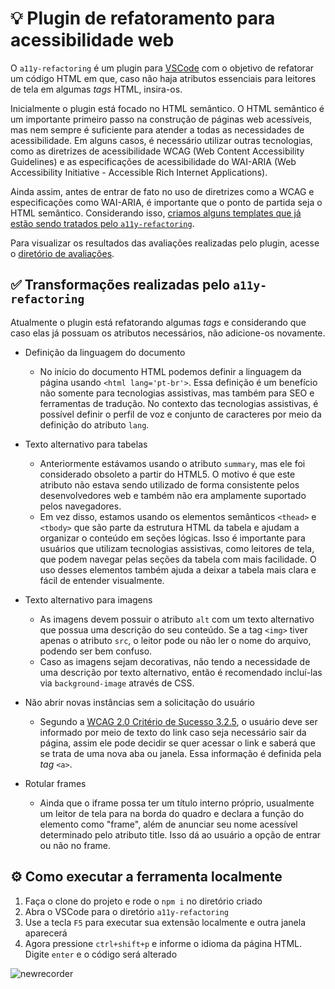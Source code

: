 # :bulb: Plugin de refatoramento para acessibilidade web
O `a11y-refactoring` é um plugin para [VSCode](https://code.visualstudio.com/) com o objetivo de refatorar um código HTML em que, caso não haja atributos essenciais para leitores de tela em algumas <i>tags</i> HTML, insira-os.

Inicialmente o plugin está focado no HTML semântico. O HTML semântico é um importante primeiro passo na construção de páginas web acessíveis, mas nem sempre é suficiente para atender a todas as necessidades de acessibilidade. Em alguns casos, é necessário utilizar outras tecnologias, como as diretrizes de acessibilidade WCAG (Web Content Accessibility Guidelines) e as especificações de acessibilidade do WAI-ARIA (Web Accessibility Initiative - Accessible Rich Internet Applications).

Ainda assim, antes de entrar de fato no uso de diretrizes como a WCAG e especificações como WAI-ARIA, é importante que o ponto de partida seja o HTML semântico. Considerando isso, [criamos alguns templates que já estão sendo tratados pelo `a11y-refactoring`](https://github.com/easy-software-ufal/a11y-refactoring/blob/master/templates.md).

Para visualizar os resultados das avaliações realizadas pelo plugin, acesse o [diretório de avaliações](https://github.com/easy-software-ufal/a11y-refactoring/tree/master/evaluations).
## :white_check_mark: Transformações realizadas pelo `a11y-refactoring`
Atualmente o plugin está refatorando algumas <i>tags</i> e considerando que caso elas já possuam os atributos necessários, não adicione-os novamente.
- Definição da linguagem do documento
  - No início do documento HTML podemos definir a linguagem da página usando `<html lang='pt-br'>`. Essa definição é um benefício não somente para tecnologias assistivas, mas também para SEO e ferramentas de tradução. No contexto das tecnologias assistivas, é possível definir o perfil de voz e conjunto de caracteres por meio da definição do atributo `lang`.
  
- Texto alternativo para tabelas
  - Anteriormente estávamos usando o atributo `summary`, mas ele foi considerado obsoleto a partir do HTML5. O motivo é que este atributo não estava sendo utilizado de forma consistente pelos desenvolvedores web e também não era amplamente suportado pelos navegadores. 
  - Em vez disso, estamos usando os elementos semânticos `<thead>` e `<tbody>` que são parte da estrutura HTML da tabela e ajudam a organizar o conteúdo em seções lógicas. Isso é importante para usuários que utilizam tecnologias assistivas, como leitores de tela, que podem navegar pelas seções da tabela com mais facilidade. O uso desses elementos também ajuda a deixar a tabela mais clara e fácil de entender visualmente.

- Texto alternativo para imagens
  - As imagens devem possuir o atributo `alt` com um texto alternativo que possua uma descrição do seu conteúdo. Se a tag `<img>` tiver apenas o atributo `src`, o leitor pode ou não ler o nome do arquivo, podendo ser bem confuso.
  - Caso as imagens sejam decorativas, não tendo a necessidade de uma descrição por texto alternativo, então é recomendado incluí-las via `background-image` através de CSS.
  
- Não abrir novas instâncias sem a solicitação do usuário
  - Segundo a [WCAG 2.0 Critério de Sucesso 3.2.5](https://www.w3.org/Translations/WCAG20-pt-br/#consistent-behavior), o usuário deve ser informado por meio de texto do link caso seja necessário sair da página, assim ele pode decidir se quer acessar o link e saberá que se trata de uma nova aba ou janela. Essa informação é definida pela <i>tag</i> `<a>`.

- Rotular frames
  - Ainda que o iframe possa ter um título interno próprio, usualmente um leitor de tela para na borda do quadro e declara a função do elemento como "frame", além de anunciar seu nome acessível determinado pelo atributo title. Isso dá ao usuário a opção de entrar ou não no frame.
  
## ⚙️ Como executar a ferramenta localmente
1. Faça o clone do projeto e rode o `npm i` no diretório criado
2. Abra o VSCode para o diretório `a11y-refactoring`
3. Use a tecla `F5` para executar sua extensão localmente e outra janela aparecerá 
4. Agora pressione `ctrl+shift+p` e informe o idioma da página HTML. Digite `enter` e o código será alterado

![newrecorder](https://user-images.githubusercontent.com/36773331/229955421-031cbf60-9f92-4154-8ea4-c3ef6979adf0.gif)
